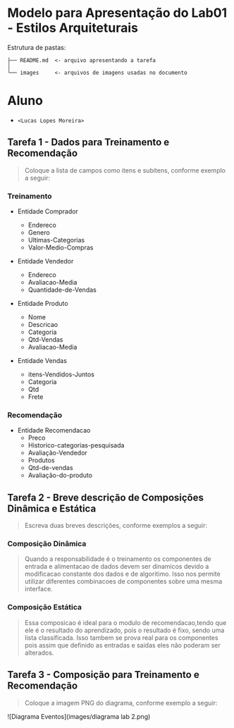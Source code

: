 # Modelo para Apresentação do Lab01 - Estilos Arquiteturais

Estrutura de pastas:

~~~
├── README.md  <- arquivo apresentando a tarefa
│
└── images     <- arquivos de imagens usadas no documento
~~~

# Aluno
* `<Lucas Lopes Moreira>`

## Tarefa 1 - Dados para Treinamento e Recomendação

> Coloque a lista de campos como itens e subitens, conforme exemplo a seguir:
>
### Treinamento
* Entidade Comprador
  * Endereco
  * Genero
  * Ultimas-Categorias
  * Valor-Medio-Compras
  
* Entidade Vendedor
  * Endereco
  * Avaliacao-Media
  * Quantidade-de-Vendas
  
* Entidade Produto
  * Nome
  * Descricao
  * Categoria
  * Qtd-Vendas
  * Avaliacao-Media

* Entidade Vendas
  * itens-Vendidos-Juntos
  * Categoria
  * Qtd
  * Frete

### Recomendação
* Entidade Recomendacao
  * Preco
  * Historico-categorias-pesquisada
  * Avaliação-Vendedor
  * Produtos
  * Qtd-de-vendas
  * Avaliação-do-produto

## Tarefa 2 - Breve descrição de Composições Dinâmica e Estática

> Escreva duas breves descrições, conforme exemplos a seguir:
>
### Composição Dinâmica
> Quando a responsabilidade é o treinamento os componentes de entrada e alimentacao de dados devem ser dinamicos devido a modificacao constante dos dados
>e de algoritimo. Isso nos permite utilizar diferentes combinacoes de componentes sobre uma mesma interface.
### Composição Estática
> Essa composicao é ideal para o modulo de recomendacao,tendo que ele é o resultado do aprendizado, pois o resultado é fixo, sendo uma lista classificada. Isso tambem se prova real para os componentes pois assim que definido as entradas e saidas eles não poderam ser alterados.

## Tarefa 3 - Composição para Treinamento e Recomendação

> Coloque a imagem PNG do diagrama, conforme exemplo a seguir:
>
![Diagrama Eventos](images/diagrama lab 2.png)
